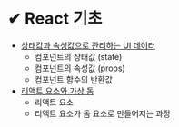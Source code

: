 # ✔ React 기초

- [상태값과 속성값으로 관리하는 UI 데이터](./ui_data.md)
  - 컴포넌트의 상태값 (state)
  - 컴포넌트의 속성값 (props)
  - 컴포넌트 함수의 반환값
- [리액트 요소와 가상 돔](./react_element.md)
  - 리액트 요소
  - 리액트 요소가 돔 요소로 만들어지는 과정

